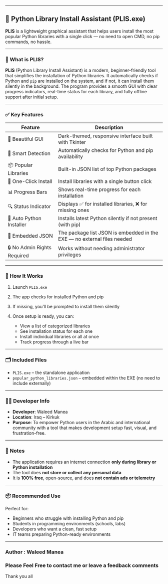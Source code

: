 
---

## 🐍 Python Library Install Assistant (PLIS.exe)

**PLIS** is a lightweight graphical assistant that helps users install the most popular Python libraries with a single click — no need to open CMD, no pip commands, no hassle.

---

### 🚀 What is PLIS?

**PLIS** (Python Library Install Assistant) is a modern, beginner-friendly tool that simplifies the installation of Python libraries. It automatically checks if Python and `pip` are installed on the system, and if not, it can install them silently in the background. The program provides a smooth GUI with clear progress indicators, real-time status for each library, and fully offline support after initial setup.

---

### ✅ Key Features

| Feature                     | Description                                                             |
| --------------------------- | ----------------------------------------------------------------------- |
| 🎨 Beautiful GUI            | Dark-themed, responsive interface built with Tkinter                    |
| 🧠 Smart Detection          | Automatically checks for Python and pip availability                    |
| 📦 Popular Libraries        | Built-in JSON list of top Python packages                               |
| 🔘 One-Click Install        | Install libraries with a single button click                            |
| 📊 Progress Bars            | Shows real-time progress for each installation                          |
| 🔍 Status Indicator         | Displays ✅ for installed libraries, ❌ for missing ones                  |
| 🤖 Auto Python Installer    | Installs latest Python silently if not present (with pip)               |
| 🧩 Embedded JSON            | The package list JSON is embedded in the EXE — no external files needed |
| 🔒 No Admin Rights Required | Works without needing administrator privileges                          |

---

### 🧰 How It Works

1. Launch `PLIS.exe`
2. The app checks for installed Python and pip
3. If missing, you’ll be prompted to install them silently
4. Once setup is ready, you can:

   * View a list of categorized libraries
   * See installation status for each one
   * Install individual libraries or all at once
   * Track progress through a live bar

---

### 🗂 Included Files

* `PLIS.exe` – the standalone application
* `popular_python_libraries.json` – embedded within the EXE (no need to include externally)

---

### 👨‍💻 Developer Info

* **Developer**: Waleed Manea
* **Location**: Iraq – Kirkuk
* **Purpose**: To empower Python users in the Arabic and international community with a tool that makes development setup fast, visual, and frustration-free.

---

### 💬 Notes

* The application requires an internet connection **only during library or Python installation**
* The tool does **not store or collect any personal data**
* It is **100% free**, open-source, and does **not contain ads or telemetry**

---

### 📦 Recommended Use

Perfect for:

* Beginners who struggle with installing Python and pip
* Students in programming environments (schools, labs)
* Developers who want a clean, fast setup
* IT teams preparing Python-ready environments

---

### Author : Waleed Manea
### Please Feel Free to contact me or leave a feedback comments
Thank you all
